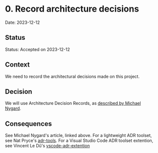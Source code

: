 # 0. Record architecture decisions

Date: 2023-12-12

## Status

Status: Accepted on 2023-12-12

## Context

We need to record the architectural decisions made on this project.

## Decision

We will use Architecture Decision Records, as [described by Michael Nygard](http://thinkrelevance.com/blog/2011/11/15/documenting-architecture-decisions).

## Consequences

See Michael Nygard's article, linked above. 
For a lightweight ADR toolset, see Nat Pryce's [adr-tools](https://github.com/npryce/adr-tools).
For a Visual Studio Code ADR toolset extention, see Vincent Le Dû's [vscode-adr-extention](https://github.com/vincent-ledu/adr-template)
